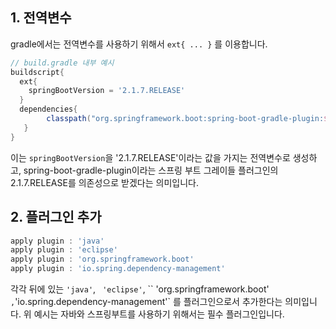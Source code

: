 

## 1. 전역변수

gradle에서는 전역변수를 사용하기 위해서 `ext{ ... }` 를 이용합니다.

```groovy
// build.gradle 내부 예시
buildscript{
  ext{
    springBootVersion = '2.1.7.RELEASE'
  }
  dependencies{
        classpath("org.springframework.boot:spring-boot-gradle-plugin:${springBootVersion}")
   }
}
```

이는 `springBootVersion`을 '2.1.7.RELEASE'이라는 값을 가지는 전역변수로 생성하고, spring-boot-gradle-plugin이라는 스프링 부트 그레이들 플러그인의 2.1.7.RELEASE를 의존성으로 받겠다는 의미입니다.



## 2. 플러그인 추가



```groovy
apply plugin : 'java'
apply plugin : 'eclipse'
apply plugin : 'org.springframework.boot'
apply plugin : 'io.spring.dependency-management'
```

각각 뒤에 있는 ``'java'``, `` 'eclipse'``, `` 'org.springframework.boot' ` , `'io.spring.dependency-management'` 를 플러그인으로서 추가한다는 의미입니다. 위 예시는 자바와 스프링부트를 사용하기 위해서는 필수 플러그인입니다. 